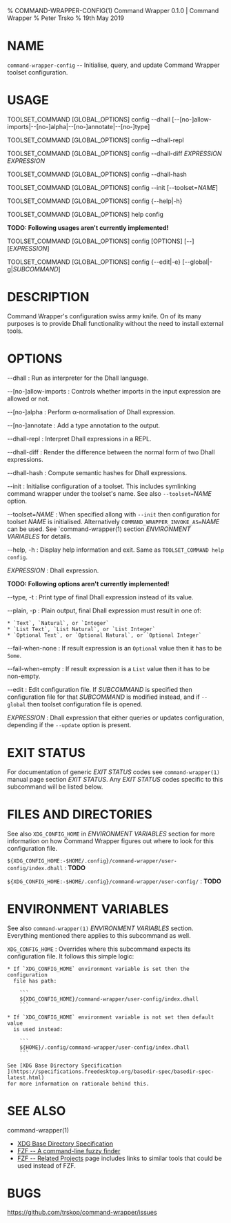 % COMMAND-WRAPPER-CONFIG(1) Command Wrapper 0.1.0 | Command Wrapper
% Peter Trsko
% 19th May 2019


# NAME

`command-wrapper-config` -- Initialise, query, and update Command Wrapper
toolset configuration.


# USAGE

TOOLSET\_COMMAND \[GLOBAL\_OPTIONS] config \--dhall
\[\--\[no-]allow-imports|\--\[no-]alpha|\--\[no-]annotate|\--\[no-]type]

TOOLSET\_COMMAND \[GLOBAL\_OPTIONS] config \--dhall-repl

TOOLSET\_COMMAND \[GLOBAL\_OPTIONS] config \--dhall-diff *EXPRESSION* *EXPRESSION*

TOOLSET\_COMMAND \[GLOBAL\_OPTIONS] config \--dhall-hash

TOOLSET\_COMMAND \[GLOBAL\_OPTIONS] config \--init \[\--toolset=*NAME*]

TOOLSET\_COMMAND \[GLOBAL\_OPTIONS] config {\--help|-h}

TOOLSET\_COMMAND \[GLOBAL\_OPTIONS] help config

**TODO: Following usages aren't currently implemented!**

TOOLSET\_COMMAND \[GLOBAL\_OPTIONS] config \[OPTIONS] \[\--] \[*EXPRESSION*]

TOOLSET\_COMMAND \[GLOBAL\_OPTIONS] config {\--edit|-e} \[\--global|-g|*SUBCOMMAND*]


# DESCRIPTION

Command Wrapper's configuration swiss army knife.  On of its many purposes is
to provide Dhall functionality without the need to install external tools.


# OPTIONS

\--dhall
:   Run as interpreter for the Dhall language.

\--\[no-]allow-imports
:   Controls whether imports in the input expression are allowed or not.

\--\[no-]alpha
:   Perform α-normalisation of Dhall expression.

\--\[no-]annotate
:   Add a type annotation to the output.

\--dhall-repl
:   Interpret Dhall expressions in a REPL.

\--dhall-diff
:   Render the difference between the normal form of two Dhall expressions.

\--dhall-hash
:   Compute semantic hashes for Dhall expressions.

\--init
:   Initialise configuration of a toolset.  This includes symlinking command
    wrapper under the toolset's name.  See also `--toolset=`*NAME* option.

 \--toolset=*NAME*
:   When specified allong with `--init` then configuration for toolset *NAME*
    is initialised.  Alternatively `COMMAND_WRAPPER_INVOKE_AS=`*NAME* can be
    used.  See `command-wrapper(1) section *ENVIRONMENT VARIABLES* for details.

\--help, -h
:   Display help information and exit.  Same as `TOOLSET_COMMAND help config`.

*EXPRESSION*
:   Dhall expression.

**TODO: Following options aren't currently implemented!**

\--type, -t
:   Print type of final Dhall expression instead of its value.

\--plain, -p
:   Plain output, final Dhall expression must result in one of:

    * `Text`, `Natural`, or `Integer`
    * `List Text`, `List Natural`, or `List Integer`
    * `Optional Text`, or `Optional Natural`, or `Optional Integer`

\--fail-when-none
:   If result expression is an `Optional` value then it has to be `Some`.

\--fail-when-empty
:   If result expression is a `List` value then it has to be non-empty.

\--edit
:   Edit configuration file.  If *SUBCOMMAND* is specified then configuration
    file for that *SUBCOMMAND* is modified instead, and if `--global` then
    toolset configuration file is opened.

*EXPRESSION*
:   Dhall expression that either queries or updates configuration, depending
    if the `--update` option is present.


# EXIT STATUS

For documentation of generic *EXIT STATUS* codes see `command-wrapper(1)`
manual page section *EXIT STATUS*.  Any *EXIT STATUS* codes specific to this
subcommand will be listed below.


# FILES AND DIRECTORIES

See also `XDG_CONFIG_HOME` in *ENVIRONMENT VARIABLES* section for more
information on how Command Wrapper figures out where to look for this
configuration file.

`${XDG_CONFIG_HOME:-$HOME/.config}/command-wrapper/user-config/index.dhall`
:   **TODO**

`${XDG_CONFIG_HOME:-$HOME/.config}/command-wrapper/user-config/`
:   **TODO**


# ENVIRONMENT VARIABLES

See also `command-wrapper(1)` *ENVIRONMENT VARIABLES* section.  Everything
mentioned there applies to this subcommand as well.

`XDG_CONFIG_HOME`
:   Overrides where this subcommand expects its configuration file.  It follows
    this simple logic:

    * If `XDG_CONFIG_HOME` environment variable is set then the configuration
      file has path:

        ```
        ${XDG_CONFIG_HOME}/command-wrapper/user-config/index.dhall
        ```

    * If `XDG_CONFIG_HOME` environment variable is not set then default value
      is used instead:

        ```
        ${HOME}/.config/command-wrapper/user-config/index.dhall
        ```

    See [XDG Base Directory Specification
    ](https://specifications.freedesktop.org/basedir-spec/basedir-spec-latest.html)
    for more information on rationale behind this.


# SEE ALSO

command-wrapper(1)

* [XDG Base Directory Specification
  ](https://specifications.freedesktop.org/basedir-spec/basedir-spec-latest.html)
* [FZF -- A command-line fuzzy finder](https://github.com/junegunn/fzf)
* [FZF -- Related Projects](https://github.com/junegunn/fzf/wiki/Related-projects)
  page includes links to similar tools that could be used instead of FZF.


# BUGS

<https://github.com/trskop/command-wrapper/issues>
